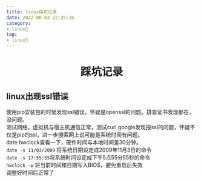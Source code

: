 ```yaml
---
title: linux踩坑记录
date: 2022-08-03 22:35:16
category:
- linux🐧
tag:
- linux🐧
---
```


<!-- more -->
<div align="center"><h1><strong> 踩坑记录</strong></h1></div>


## linux出现ssl错误
使用pip安装包的时候发现ssl错误，怀疑是openssl的问题。排查证书发现都在，没问题。  
测试网络，虚拟机与宿主机通信正常，测试curl google发现报ssl的问题，怀疑不仅是pip的ssl，进一步搜索网上说可能是系统时间有问题。  
date hwclock查看一下，硬件时间与本地时间差30分钟。  
`date -s 11/03/2009` 将系统日期设定成2009年11月3日的命令  
`date -s 17:55:55`将系统时间设定成下午5点55分55秒的命令  
`hwclock -w` 将当前时间和日期写入BIOS，避免重启后失效  
调整好时间后正常了  
